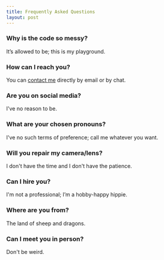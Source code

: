 ```yaml
---
title: Frequently Asked Questions
layout: post
---
```


### Why is the code so messy? ###

It’s allowed to be; this is my playground.

### How can I reach you? ###

You can [contact me](https://martbetz.github.io/contact.html) directly by email or by chat. 

### Are you on social media? ###

I've no reason to be.

### What are your chosen pronouns? ###

I've no such terms of preference; call me whatever you want. 

### Will you repair my camera/lens? ###

I don't have the time and I don't have the patience.

### Can I hire you? ###

I'm not a professional; I’m a hobby-happy hippie.

### Where are you from? ###

The land of sheep and dragons.

### Can I meet you in person? ###

Don't be weird.





